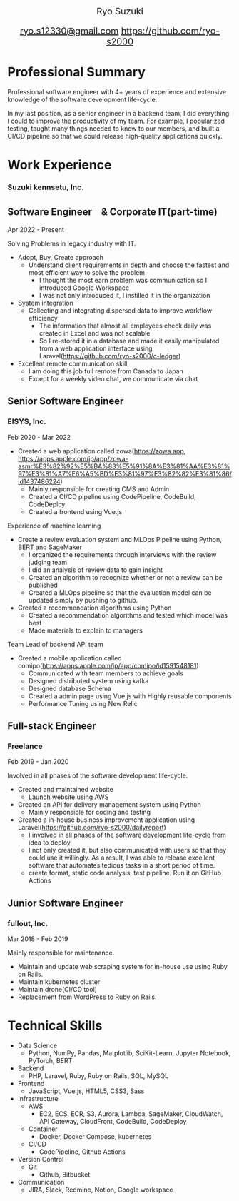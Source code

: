 <div style="text-align:center; font-size:20px;">
Ryo Suzuki

ryo.s12330@gmail.com
https://github.com/ryo-s2000
</div>

# Professional Summary
Professional software engineer with 4+ years of experience and extensive knowledge of the software development life-cycle.

In my last position, as a senior engineer in a backend team, I did everything I could to improve the productivity of my team.
For example, I popularized testing, taught many things needed to know to our members, and built a CI/CD pipeline so that we could release high-quality applications quickly.

# Work Experience
### Suzuki kennsetu, Inc.
## Software Engineer　& Corporate IT(part-time)
Apr 2022 - Present

Solving Problems in legacy industry with IT.
- Adopt, Buy, Create approach
  - Understand client requirements in depth and choose the fastest and most efficient way to solve the problem
    - I thought the most earn problem was communication so I introduced Google Workspace
    - I was not only introduced it, I instilled it in the organization
- System integration
  - Collecting and integrating dispersed data to improve workflow efficiency
    - The information that almost all employees check daily was created in Excel and was not scalable
    - So I re-stored it in a database and made it easily manipulated from a web application interface using Laravel(https://github.com/ryo-s2000/c-ledger)
- Excellent remote communication skill
  - I am doing this job full remote from Canada to Japan
  - Except for a weekly video chat, we communicate via chat

## Senior Software Engineer
### EISYS, Inc.
Feb 2020 - Mar 2022

- Created a web application called zowa(https://zowa.app, https://apps.apple.com/jp/app/zowa-asmr%E3%82%92%E5%BA%83%E5%91%8A%E3%81%AA%E3%81%97%E3%81%A7%E6%A5%BD%E3%81%97%E3%82%82%E3%81%86/id1437486224)
  - Mainly responsible for creating CMS and Admin
  - Created a CI/CD pipeline using CodePipeline, CodeBuild, CodeDeploy
  - Created a frontend using Vue.js

Experience of machine learning
- Create a review evaluation system and MLOps Pipeline using Python, BERT and SageMaker
  - I organized the requirements through interviews with the review judging team
  - I did an analysis of review data to gain insight
  - Created an algorithm to recognize whether or not a review can be published
  - Created a MLOps pipeline so that the evaluation model can be updated simply by pushing to github.
- Created a recommendation algorithms using Python
  - Created a recommendation algorithms and tested which model was best
  - Made materials to explain to managers

Team Lead of backend API team
- Created a mobile application called comipo(https://apps.apple.com/jp/app/comipo/id1591548181)
  - Communicated with team members to achieve goals
  - Designed distributed system using kafka
  - Designed database Schema
  - Created a admin page using Vue.js with Highly reusable components
  - Performance Tuning using New Relic

## Full-stack Engineer
### Freelance
Feb 2019 - Jan 2020

Involved in all phases of the software development life-cycle.
- Created and maintained website
  - Launch website using AWS
- Created an API for delivery management system using Python
  - Mainly responsible for coding and testing
- Created a in-house business improvement application using Laravel(https://github.com/ryo-s2000/dailyreport)
  - I involved in all phases of the software development life-cycle from idea to deploy
  - I not only created it, but also communicated with users so that they could use it willingly. As a result, I was able to release excellent software that automates tedious tasks in a short period of time.
  - create format, static code analysis, test pipeline. Run it on GitHub Actions

## Junior Software Engineer
### fullout, Inc.
Mar 2018 - Feb 2019

Mainly responsible for maintenance.
- Maintain and update web scraping system for in-house use using Ruby on Rails.
- Maintain kubernetes cluster
- Maintain drone(CI/CD tool)
- Replacement from WordPress to Ruby on Rails.

# Technical Skills
- Data Science
  - Python, NumPy, Pandas, Matplotlib, SciKit-Learn, Jupyter Notebook, PyTorch, BERT
- Backend
  - PHP, Laravel, Ruby, Ruby on Rails, SQL, MySQL
- Frontend
  - JavaScript, Vue.js, HTML5, CSS3, Sass
- Infrastructure
  - AWS
    - EC2, ECS, ECR, S3, Aurora, Lambda, SageMaker, CloudWatch, API Gateway, CloudFront, CodeBuild, CodeDeploy
  - Container
    - Docker, Docker Compose, kubernetes
  - CI/CD
    - CodePipeline, Github Actions
- Version Control
  - Git
    - Github, Bitbucket
- Communication
  - JIRA, Slack, Redmine, Notion, Google workspace
